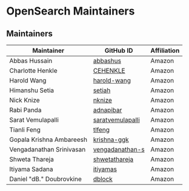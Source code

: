 # OpenSearch Maintainers

## Maintainers
| Maintainer | GitHub ID | Affiliation |
| --------------- | --------- | ----------- |
| Abbas Hussain | [abbashus](https://github.com/abbashus) | Amazon |
| Charlotte Henkle | [CEHENKLE](https://github.com/CEHENKLE) | Amazon |
| Harold Wang | [harold-wang](https://github.com/harold-wang) | Amazon |
| Himanshu Setia | [setiah](https://github.com/setiah) | Amazon |
| Nick Knize | [nknize](https://github.com/nknize) | Amazon |
| Rabi Panda | [adnapibar](adnapibar) | Amazon |
| Sarat Vemulapalli | [saratvemulapalli](https://github.com/saratvemulapalli) | Amazon |
| Tianli Feng | [tlfeng](https://github.com/tlfeng) | Amazon |
| Gopala Krishna Ambareesh | [krishna-ggk](https://github.com/krishna-ggk) |Amazon |
| Vengadanathan Srinivasan | [vengadanathan-s](https://github.com/vengadanathan-s) | Amazon |
| Shweta Thareja |[shwetathareja](https://github.com/shwetathareja) | Amazon |
| Itiyama Sadana | [itiyamas](https://github.com/itiyamas) | Amazon |
| Daniel "dB." Doubrovkine | [dblock](https://github.com/dblock) | Amazon |
